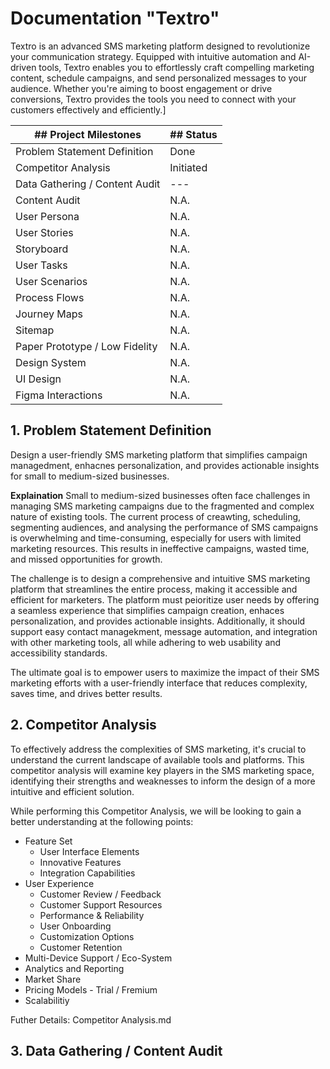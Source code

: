 # Documentation "Textro"
Textro is an advanced SMS marketing platform designed to revolutionize your communication strategy. Equipped with intuitive automation and AI-driven tools, Textro enables you to effortlessly craft compelling marketing content, schedule campaigns, and send personalized messages to your audience. Whether you're aiming to boost engagement or drive conversions, Textro provides the tools you need to connect with your customers effectively and efficiently.]

| ## Project Milestones | ## Status |
| --------------------- | --------- |
| Problem Statement Definition | Done |
| Competitor Analysis | Initiated |  
| Data Gathering  / Content Audit | --- |
| Content Audit | N.A. | 
| User Persona | N.A. | 
| User Stories | N.A. | 
| Storyboard | N.A. | 
| User Tasks | N.A. | 
| User Scenarios | N.A. | 
| Process Flows | N.A. | 
| Journey Maps | N.A. | 
| Sitemap | N.A. | 
| Paper Prototype / Low Fidelity | N.A. | 
| Design System | N.A. | 
| UI Design | N.A. | 
| Figma Interactions | N.A. | 

## 1. Problem Statement Definition
Design a user-friendly SMS marketing platform that simplifies campaign managedment, enhacnes personalization, and provides actionable insights for small to medium-sized businesses.

**Explaination**
Small to medium-sized businesses often face challenges in managing SMS marketing campaigns due to the fragmented and complex nature of existing tools. The current process of creawting, scheduling, segmenting audiences, and analysing the performance of SMS campaigns is overwhelming and time-consuming, especially for users with limited marketing resources. This results in ineffective campaigns, wasted time, and missed opportunities for growth.

The challenge is to design a comprehensive and intuitive SMS marketing platform that streamlines the entire process, making it accessible and efficient for marketers. The platform must peioritize user needs by offering a seamless experience that simplifies campaign creation, enhaces personalization, and provides actionable insights. Additionally, it should support easy contact managekment, message automation, and integration with other marketing tools, all while adhering to web usability and accessibility standards.

The ultimate goal is to empower users to maximize the impact of their SMS marketing efforts with a user-friendly interface that reduces complexity, saves time, and drives better results.

## 2. Competitor Analysis
To effectively address the complexities of SMS marketing, it's crucial to understand the current landscape of available tools and platforms. This competitor analysis will examine key players in the SMS marketing space, identifying their strengths and weaknesses to inform the design of a more intuitive and efficient solution.

While performing this Competitor Analysis, we will be looking to gain a better understanding at the following points:
- Feature Set
  - User Interface Elements
  - Innovative Features
  - Integration Capabilities
- User Experience
  - Customer Review / Feedback
  - Customer Support Resources
  - Performance & Reliability
  - User Onboarding
  - Customization Options
  - Customer Retention
- Multi-Device Support / Eco-System
- Analytics and Reporting
- Market Share
- Pricing Models - Trial / Fremium
- Scalabilitiy

Futher Details: Competitor Analysis.md

## 3. Data Gathering / Content Audit

